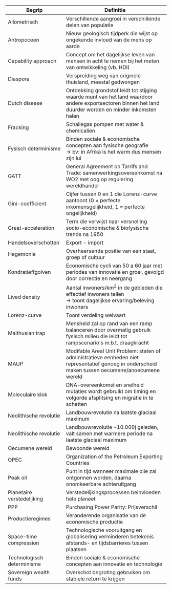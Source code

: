 | Begrip                     | Definitie                                                                                                                                                |
| -------------------------- | -------------------------------------------------------------------------------------------------------------------------------------------------------- |
| Allometrisch               | Verschillende aangroei in verschillende delen van populatie                                                                                              |
| Antropoceen                | Nieuw geologisch tijdperk die wijst op ongekende invloed van de mens op aarde                                                                            |
| Capability approach        | Concept om het dagelijkse leven van mensen in acht te nemen bij het meten van ontwikkeling (vb. HDI)                                                     |
| Diaspora                   | Verspreiding weg van originele thuisland, meestal gedwongen                                                                                              |
| Dutch disease              | Ontdekking grondstof leidt tot stijging waarde munt van het land waardoor andere exportsectoren binnen het land duurder worden en minder inkomsten halen |
| Fracking                   | Schaliegas pompen met water & chemicalien                                                                                                                |
| Fysisch determinisme       | Binden sociale & economische concepten aan fysische geografie<br>	-> bv: in Afrika is het warm dus mensen zijn lui                                       |
| GATT                       | General Agreement on Tarrifs and Trade: samenwerkingsovereenkomst na WO2 met oog op regulering wereldhandel                                              |
| Gini-coefficient           | Cijfer tussen 0 en 1 die Lorenz-curve aantoont (0 = perfecte inkomensgelijkheid, 1 = perfecte ongelijkheid)                                              |
| Great-acceleration         | Term die verwijst naar versnelling socio-economische & biofysische trends na 1950                                                                        |
| Handelsoverschotten        | Export - import                                                                                                                                          |
| Hegemonie                  | Overheersende positie van een staat, groep of cultuur                                                                                                    |
| Kondratieffgolven          | Economische cycli van 50 a 60 jaar met periodes van innovatie en groei, gevolgd door correctie en neergang                                               |
| Lived density              | Aantal inwoners/km<sup>2</sup> in de gebieden die effectief inwoners tellen<br>-> toont dagelijkse ervaring/beleving inwoners                            |
| Lorenz-curve               | Toont verdeling welvaart                                                                                                                                 |
| Malthusian trap            | Mensheid zal op rand van een ramp balanceren door overmatig gebruik fysisch milieu die leidt tot rampscenario's m.b.t. draagkracht                       |
| MAUP                       | Modifable Areal Unit Problem: staten of administratieve eenheden niet representatief genoeg in onderscheid maken tussen oecumene/anoecumene wereld       |
| Moleculaire klok           | DNA-overeenkomst en snelheid mutaties wordt gebruikt om timing en volgorde afsplitsing en migratie in te schatten                                        |
| Neolithische revolutie     | Landbouwrevolutie na laatste glaciaal maximum                                                                                                            |
| Neolithische revolutie     | Landbouwrevolutie ~10.000j geleden, valt samen met warmere periode na laatste glaciaal maximum                                                           |
| Oecumene wereld            | Bewoonde wereld                                                                                                                                          |
| OPEC                       | Organization of the Petroleum Exporting Countries                                                                                                        |
| Peak oil                   | Punt in tijd wanneer maximale olie zal ontgonnen worden, daarna onomkeerbare achteruitgang                                                               |
| Planetaire verstedelijking | Verstedelijkingsprocessen beinvloeden hele planeet                                                                                                       |
| PPP                        | Purchasing Power Parity: Prijsverschil                                                                                                                   |
| Productieregimes           | Veranderende organisatie van de economische productie                                                                                                    |
| Space-time compression     | Technologische vooruitgang en globalisering verminderen betekenis afstands- en tijdsbarrieres tussen plaatsen                                            |
| Technologisch determinisme | Binden sociale & economische concepten aan innovatie en technologie                                                                                      |
| Sovereign wealth funds     | Overschot begroting gebruiken om stabiele return te krijgen                                                                                              |
